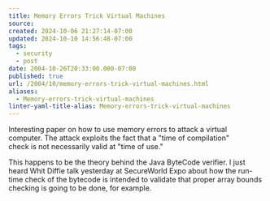 ```yaml
---
title: Memory Errors Trick Virtual Machines
source: 
created: 2024-10-06 21:27:14-07:00
updated: 2024-10-10 14:56:48-07:00
tags:
  - security
  - post
date: 2004-10-26T20:33:00.000-07:00
published: true
url: /2004/10/memory-errors-trick-virtual-machines.html
aliases:
  - Memory-errors-trick-virtual-machines
linter-yaml-title-alias: Memory-errors-trick-virtual-machines
---
```



Interesting paper on how to use memory errors to attack a virtual  
computer. The attack exploits the fact that a "time of compilation"  
check is not necessarily valid at "time of use."  
  
This happens to be the theory behind the Java ByteCode verifier. I just heard Whit Diffie talk yesterday at SecureWorld Expo about how the run-time check of the bytecode is intended to validate that proper array bounds checking is going to be done, for example.